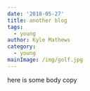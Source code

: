 ```yaml
---
date: '2018-05-27'
title: another blog
tags:
  - young
author: Kyle Mathews
category:
  - young
mainImage: /img/golf.jpg
---
```

here is some body copy

